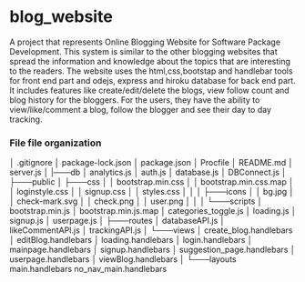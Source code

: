 # blog_website
A project that represents Online Blogging Website for Software Package Development.
This system is similar to the other blogging websites that spread the information and knowledge about the topics that are interesting to the readers.
The website uses the html,css,bootstap and handlebar tools for front end part and odejs, express and hiroku database for back end part.
It includes features like create/edit/delete the blogs, view follow count and blog history for the bloggers.
For the users, they have the ability to view/like/comment a blog, follow the blogger and see their day to day tracking.

<h3>File file organization</h3>

│   .gitignore
│   package-lock.json
│   package.json
│   Procfile
│   README.md
│   server.js
│
|───db
│       analytics.js
│       auth.js
│       database.js
│       DBConnect.js
│
├───public
│   ├───css
│   │       bootstrap.min.css
│   │       bootstrap.min.css.map
│   │       loginstyle.css
│   │       signup.css
│   │       styles.css
│   │
│   ├───icons
│   │       bg.jpg
│   │       check-mark.svg
│   │       check.png
│   │       user.png
│   │
│   └───scripts
│           bootstrap.min.js
│           bootstrap.min.js.map
│           categories_toggle.js
│           loading.js
│           signup.js
│           userpage.js
│
├───routes
│       databaseAPI.js
│       likeCommentAPI.js
│       trackingAPI.js
│
└───views
    │   create_blog.handlebars
    │   editBlog.handlebars
    │   loading.handlebars
    │   login.handlebars
    │   mainpage.handlebars
    │   signup.handlebars
    │   suggestion_page.handlebars
    │   userpage.handlebars
    │   viewBlog.handlebars
    │
    └───layouts
            main.handlebars
            no_nav_main.handlebars
